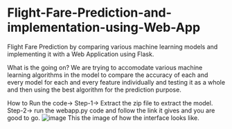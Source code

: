 # Flight-Fare-Prediction-and-implementation-using-Web-App
Flight Fare Prediction by comparing various machine learning models and implementing it with a Web Application using Flask.

What is the going on?
We are trying to accomodate various machine learning algorithms in the model to compare the accuracy of each and every model for each and every feature
individually and testing it as a whole and then using the best algorithm for the prediction purpose.


How to Run the code->
Step-1-> Extract the zip file to extract the model.
Step-2-> run the webapp.py code and follow the link it gives and you are good to go.
![image](https://user-images.githubusercontent.com/53879451/181561539-36672f60-0494-4bda-a2bc-ec49d6d2cca7.png)
This the image of how the interface looks like.

